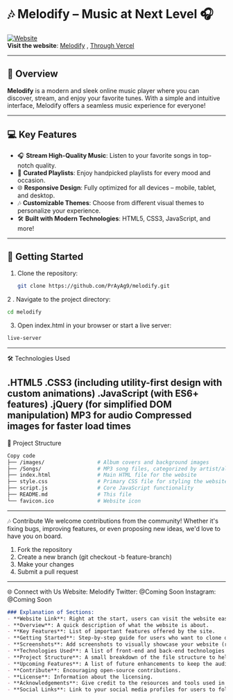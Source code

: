 # 🎶 **Melodify – Music at Next Level** 🎧

[![Website](https://img.freepik.com/premium-vector/vinyl-record-sound-graph-black-background-music-illustration-icon-vector_484720-2957.jpg)](https://prayag9.github.io/MELODIFY_Stream_Unlimited_Music/)  
**Visit the website**: [Melodify](https://prayag9.github.io/MELODIFY_Stream_Unlimited_Music/) , [Through Vercel ](https://melodify-stream-unlimited-music-leo8u9sgb-prayag9s-projects.vercel.app)

---

## 🎤 **Overview**

**Melodify** is a modern and sleek online music player where you can discover, stream, and enjoy your favorite tunes. With a simple and intuitive interface, Melodify offers a seamless music experience for everyone!

---

## 💻 **Key Features**

- 🎧 **Stream High-Quality Music**: Listen to your favorite songs in top-notch quality.
- 🎵 **Curated Playlists**: Enjoy handpicked playlists for every mood and occasion.
- 🌐 **Responsive Design**: Fully optimized for all devices – mobile, tablet, and desktop.
- 🎶 **Customizable Themes**: Choose from different visual themes to personalize your experience.
- 🛠️ **Built with Modern Technologies**: HTML5, CSS3, JavaScript, and more!

---

## 🚀 **Getting Started**

1. Clone the repository:
   ```bash
   git clone https://github.com/PrAyAg9/melodify.git
   ```
2 . Navigate to the project directory:
```bash
cd melodify
```
3. Open index.html in your browser or start a live server:
```bash
live-server
```
---
🛠️ Technologies Used

.HTML5
.CSS3 (including utility-first design with custom animations)
.JavaScript (with ES6+ features)
.jQuery (for simplified DOM manipulation)
MP3 for audio
Compressed images for faster load times
---

📂 Project Structure
```bash
Copy code
├── /images/                 # Album covers and background images
├── /Songs/                  # MP3 song files, categorized by artist/album
├── index.html               # Main HTML file for the website
├── style.css                # Primary CSS file for styling the website
├── script.js                # Core JavaScript functionality
├── README.md                # This file
└── favicon.ico              # Website icon
```

---
🎶 Contribute
We welcome contributions from the community! Whether it's fixing bugs, improving features, or even proposing new ideas, we'd love to have you on board.

1) Fork the repository
2) Create a new branch (git checkout -b feature-branch)
3) Make your changes
4) Submit a pull request

---

🌐 Connect with Us
Website: Melodify
Twitter: @Coming Soon
Instagram: @Coming Soon
```markdown
### Explanation of Sections:
- **Website Link**: Right at the start, users can visit the website easily.
- **Overview**: A quick description of what the website is about.
- **Key Features**: List of important features offered by the site.
- **Getting Started**: Step-by-step guide for users who want to clone or run the project locally.
- **Screenshots**: Add screenshots to visually showcase your website (replace with actual image URLs).
- **Technologies Used**: A list of front-end and back-end technologies used.
- **Project Structure**: A small breakdown of the file structure to help contributors understand the layout.
- **Upcoming Features**: A list of future enhancements to keep the audience excited.
- **Contribute**: Encouraging open-source contributions.
- **License**: Information about the licensing.
- **Acknowledgements**: Give credit to the resources and tools used in the project.
- **Social Links**: Link to your social media profiles for users to follow updates.

```
